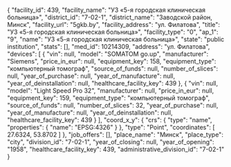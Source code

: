 {
    "facility_id": 439,
    "facility_name": "УЗ «5-я городская клиническая больница»",
    "district_id": "7-02-1",
    "district_name": "Заводской район, Минск",
    "facility_url": "5gkb.by",
    "facility_address": "ул. Филатова",
    "title": "УЗ «5-я городская клиническая больница»",
    "facility_type": "0",
    "ap_1": "9",
    "name": "УЗ «5-я городская клиническая больница»",
    "state": "public institution",
    "stats": [],
    "med_id": 10214309,
    "address": "ул. Филатова",
    "devices": [
        {
            "vin": null,
            "model": "SOMATOM go.up",
            "manufacturer": "Siemens",
            "price_in_eur": null,
            "equipment_key": 158,
            "equipment_type": "компьютерный томограф",
            "source_of_funds": null,
            "number_of_slices": null,
            "year_of_purchase": null,
            "year_of_manufacture": null,
            "year_of_deinstallation": null,
            "healthcare_facility_key": 439
        },
        {
            "vin": null,
            "model": "Light Speed Pro 32",
            "manufacturer": null,
            "price_in_eur": null,
            "equipment_key": 159,
            "equipment_type": "компьютерный томограф",
            "source_of_funds": null,
            "number_of_slices": 32,
            "year_of_purchase": null,
            "year_of_manufacture": null,
            "year_of_deinstallation": null,
            "healthcare_facility_key": 439
        }
    ],
    "coord_x_y": {
        "crs": {
            "type": "name",
            "properties": {
                "name": "EPSG:4326"
            }
        },
        "type": "Point",
        "coordinates": [
            27.6324,
            53.8702
        ]
    },
    "job_offers": [],
    "place_name": "Минск",
    "place_type": "city",
    "division_id": "7-02-1",
    "year_of_closing": null,
    "year_of_opening": "1958",
    "healthcare_facility_key": 439,
    "administrative_division_id": "7-02-1"
}